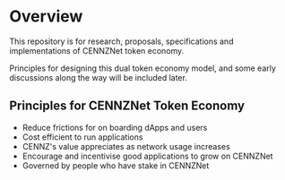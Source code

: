 # Overview
This repository is for research, proposals, specifications and implementations of CENNZNet token economy.

Principles for designing this dual token economy model, and some early discussions along the way will be included later.

## Principles for CENNZNet Token Economy
* Reduce frictions for on boarding dApps and users
* Cost efficient to run applications
* CENNZ's value appreciates as network usage increases
* Encourage and incentivise good applications to grow on CENNZNet
* Governed by people who have stake in CENNZNet
